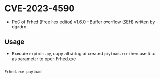 # CVE-2023-4590

- PoC of Frhed (Free hex editor) v1.6.0 - Buffer overflow (SEH) written by dgndrn

## Usage 

- Execute ```exploit.py```, copy all string at created ```payload.txt``` then use it to as parameter to open Frhed.exe 

```bash

Frhed.exe payload
```
